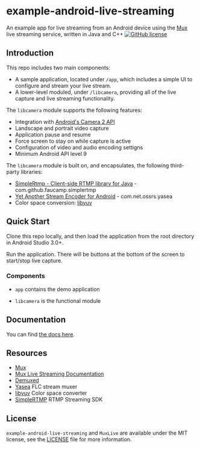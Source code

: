 # example-android-live-streaming

An example app for live streaming from an Android device using the [Mux](http://mux.com) live streaming service, written in Java and C++ [![GitHub license](https://img.shields.io/badge/license-MIT-lightgrey.svg)](https://github.com/muxinc/example-ios-live-streaming/blob/master/LICENSE)

## Introduction

This repo includes two main components:
- A sample application, located under `/app`, which includes a simple UI to configure and stream your live stream.
- A lower-level moduled, under `/libcamera`, providing all of the live capture and live streaming functionality.

The `libcamera` module supports the following features:
- Integration with [Android's Camera 2 API](https://developer.android.com/reference/android/hardware/camera2/package-summary)
- Landscape and portrait video capture
- Application pause and resume
- Force screen to stay on while capture is active
- Configuration of video and audio encoding settigns
- Minimum Android API level 9

The `libcamera` module is built on, and encapsulates, the following third-party libraries:
- [SimpleRtmp - Client-side RTMP library for Java](https://github.com/faucamp/simplertmp) - com.github.faucamp.simplertmp
- [Yet Another Stream Encoder for Android](https://github.com/begeekmyfriend/yasea) - com.net.ossrs.yasea
- Color space conversion: [libyuv](https://chromium.googlesource.com/libyuv/libyuv/)

## Quick Start

Clone this repo locally, and then load the application from the root directory in Android Studio 3.0+.

Run the application. There will be buttons at the bottom of the screen to start/stop live capture.

### Components

- `app` contains the demo application

- `libcamera` is the functional module

## Documentation

You can find [the docs here](https://muxinc.github.io/example-android-live-streaming).

## Resources

* [Mux](http://mux.com)
* [Mux Live Streaming Documentation](https://docs.mux.com/v1/docs/live-streaming)
* [Demuxed](http://demuxed.com)
* [Yasea](https://github.com/begeekmyfriend/yasea/tree/master/library/src/main/java/net/ossrs/yasea) FLC stream muxer
* [libyuv](https://chromium.googlesource.com/libyuv/libyuv/) Color space converter
* [SimpleRTMP](https://github.com/faucamp/SimpleRtmp) RTMP Streaming SDK

## License

`example-android-live-streaming` and `MuxLive` are available under the MIT license, see the [LICENSE](https://github.com/muxinc/example-android-live-streaming/blob/master/LICENSE) file for more information.
